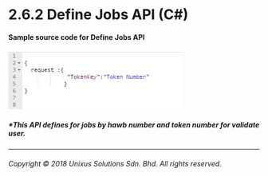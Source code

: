 # 2.6.2 Define Jobs API \(C\#\)

#### Sample source code for Define Jobs API

![](/assets/dicodjson.JPG)

##### \*This API defines for jobs by hawb number and token number for validate user.

---

###### Copyright © 2018 Unixus Solutions Sdn. Bhd. All rights reserved.



